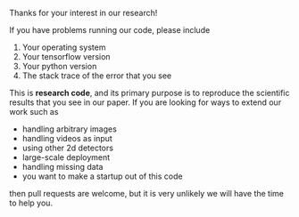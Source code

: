 Thanks for your interest in our research!

If you have problems running our code, please include

1. Your operating system
2. Your tensorflow version
3. Your python version
4. The stack trace of the error that you see

This is **research code**, and its primary purpose is to reproduce the scientific results that you see in our paper.
If you are looking for ways to extend our work such as 

* handling arbitrary images
* handling videos as input
* using other 2d detectors
* large-scale deployment
* handling missing data
* you want to make a startup out of this code

then pull requests are welcome, but it is very unlikely we will have the time to help you.
